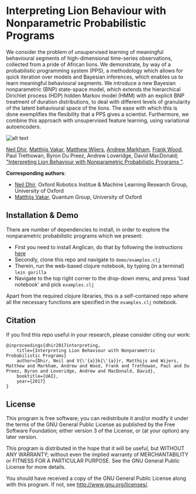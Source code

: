# Interpreting Lion Behaviour with Nonparametric Probabilistic Programs 

We consider the problem of unsupervised learning of meaningful behavioural segments of high-dimensional time-series observations, collected from a pride of African lions.  We demonstrate, by way of a probabilistic programming system (PPS), a methodology which allows for quick iteration over models and Bayesian inferences, which enables us to learn meaningful behavioural segments.  We introduce a new Bayesian nonparametric (BNP) state-space model, which extends the hierarchical Dirichlet process (HDP) hidden Markov model (HMM) with an explicit BNP treatment of duration distributions, to deal with different levels of granularity of the latent behavioural space of the lions. The ease with which this is done exemplifies the flexibility that a PPS gives a scientist. Furthermore, we combine this approach with unsupervised feature learning, using variational autoencoders.

![alt text](https://github.com/wagglefoot/probprog-for-lions/blob/master/activity-plot-1.jpg "Detailed analysis of hunting segment using BNP SSM models.")

[Neil Dhir](http://ori.ox.ac.uk/), [Matthijs Vakar](http://users.ox.ac.uk/~magd3996/), [Matthew Wijers](https://www.wildcru.org/members/mr-matthew-wijers/), 
[Andrew Markham](http://www.cs.ox.ac.uk/people/andrew.markham/), 
[Frank Wood](http://www.robots.ox.ac.uk/~fwood/), 
Paul Trethowan, Byron Du Preez, Andrew Loveridge, David MacDonald; ["Interpreting Lion Behaviour with Nonparametric Probabilistic Programs
"](http://www.auai.org/uai2017/accepted.php).

**Corresponding authors**:

* [Neil Dhir](neild@robots.ox.ac.uk), Oxford Robotics Institue & Machine Learning Research Group, University of Oxford
* [Matthijs Vakar](matthijs.vakar@cs.ox.ac.uk), Quantum Group, University of Oxford

## Installation & Demo

There are number of dependencies to install, in order to explore the nonparametric probabilistic programs which we present:

* First you need to install Anglican, do that by following the instructions [here](http://www.robots.ox.ac.uk/~fwood/anglican/)
* Secondly, clone this repo and navigate to `demo/examples.clj`
* Therein, run the web-based clojure notebook, by typing (in a terminal) `lein gorilla` 
* Navigate to the top right corner to the drop-down menu, and press 'load notebook' and pick `examples.clj`

Apart from the required clojure libraries, this is a self-contained repo where all the necessary functions are specified in the `examples.clj` notebook.

## Citation

If you find this repo useful in your research, please consider citing our work:

    @inproceedings{dhir2017interpreting,
        title={Interpreting Lion Behaviour with Nonparametric Probabilistic Programs} 
        author={Dhir, Neil and V{\'{a}}k{\'{a}}r, Matthijs and Wijers, Matthew and Markham, Andrew and Wood, Frank and Trethowan, Paul and Du Preez, Byron and Loveridge, Andrew and MacDonald, David},
        booktitle={UAI},
        year={2017}
    }


## License

This program is free software; you can redistribute it and/or modify it under the terms of the GNU General Public License as published by the Free Software Foundation; either version 3 of the License, or (at your option) any later version.

This program is distributed in the hope that it will be useful, but WITHOUT ANY WARRANTY; without even the implied warranty of MERCHANTABILITY or FITNESS FOR A PARTICULAR PURPOSE. See the GNU General Public License for more details.

You should have received a copy of the GNU General Public License along with this program. If not, see  <http://www.gnu.org/licenses/>.
